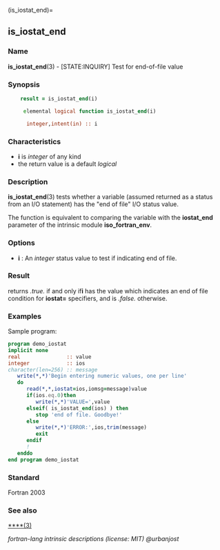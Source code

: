 (is_iostat_end)=
## is_iostat_end

### **Name**

**is_iostat_end**(3) - \[STATE:INQUIRY\] Test for end-of-file value

### **Synopsis**

```fortran
    result = is_iostat_end(i)
```

```fortran
     elemental logical function is_iostat_end(i)

      integer,intent(in) :: i
```

### **Characteristics**

- **i** is _integer_ of any kind
- the return value is a default _logical_

### **Description**

**is_iostat_end**(3) tests whether a variable (assumed returned as a status
from an I/O statement) has the "end of file" I/O status value.

The function is equivalent to comparing the variable with the
**iostat_end** parameter of the intrinsic module **iso_fortran_env**.

### **Options**

- **i**
  : An _integer_ status value to test if indicating end of file.

### **Result**

returns _.true._ if and only if**i** has the value
which indicates an end of file condition for **iostat=** specifiers, and is
_.false._ otherwise.

### **Examples**

Sample program:

```fortran
program demo_iostat
implicit none
real               :: value
integer            :: ios
character(len=256) :: message
   write(*,*)'Begin entering numeric values, one per line'
   do
      read(*,*,iostat=ios,iomsg=message)value
      if(ios.eq.0)then
         write(*,*)'VALUE=',value
      elseif( is_iostat_end(ios) ) then
         stop 'end of file. Goodbye!'
      else
         write(*,*)'ERROR:',ios,trim(message)
         exit
      endif
      !
   enddo
end program demo_iostat
```

### **Standard**

Fortran 2003

### **See also**

[\*\*\*\*(3)](#)

_fortran-lang intrinsic descriptions (license: MIT) \@urbanjost_
